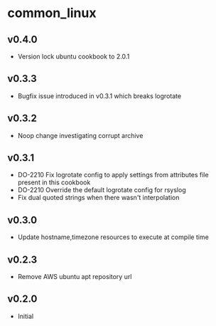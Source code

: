 common\_linux
==============

v0.4.0
------
* Version lock ubuntu cookbook to 2.0.1

v0.3.3
------
* Bugfix issue introduced in v0.3.1 which breaks logrotate

v0.3.2
------
* Noop change investigating corrupt archive

v0.3.1
------
* DO-2210 Fix logrotate config to apply settings from attributes file present in this cookbook
* DO-2210 Override the default logrotate config for rsyslog
* Fix dual quoted strings when there wasn't interpolation

v0.3.0
------
* Update hostname,timezone resources to execute at compile time

v0.2.3
------
* Remove AWS ubuntu apt repository url

v0.2.0
------
* Initial
